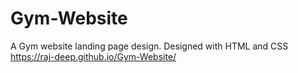# Gym-Website
A Gym website landing page design. Designed with HTML and CSS
https://raj-deep.github.io/Gym-Website/
